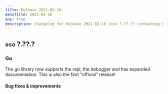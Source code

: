 ```yaml
---
title: Release 2021-02-16
menuTitle: 2021-02-16
any: true
description: Changelog for Release 2021-02-16 (oso ?.??.?) containing new features, bug fixes, and more.
---
```


## `oso` ?.??.?

### Go

The go library now supports the repl, the debugger and has expanded documentation.
This is also the first "official" release!

#### Bug fixes & improvements
